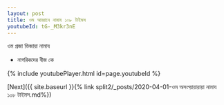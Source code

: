 ```yaml
---
layout: post
title: ওম আহ্বানে নামায ১০৮ টাইমস
youtubeId: tG-_M3kr3nE
---
```

 
 
 ওম প্রজা ভিজায়া নামায  
 
 -  নাগরিকদের বীজ কে 
 
  
 
  
 
 
 
 
 
 


{% include youtubePlayer.html id=page.youtubeId %}
 
[Next]({{ site.baseurl }}{% link  split2/_posts/2020-04-01-ওম অসংখ্য়ায়ায়ায়া নামায ১০৮ টাইমস.md%})
 
